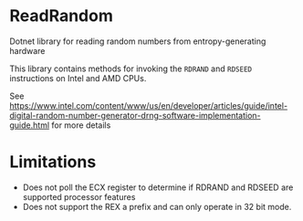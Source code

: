 # ReadRandom
Dotnet library for reading random numbers from entropy-generating hardware

This library contains methods for invoking the `RDRAND` and `RDSEED` instructions on Intel and AMD CPUs.

See https://www.intel.com/content/www/us/en/developer/articles/guide/intel-digital-random-number-generator-drng-software-implementation-guide.html for more details

# Limitations

- Does not poll the ECX register to determine if RDRAND and RDSEED are supported processor features
- Does not support the REX a prefix and can only operate in 32 bit mode. 
